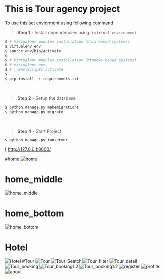 # This is Tour agency project

To use this set enviorment using following command

> **Step 1** - Install dependencies using a `virtual environment`

```bash
$ # Virtualenv modules installation (Unix based systems)
$ virtualenv env
$ source env/bin/activate
$
$ # Virtualenv modules installation (Windows based systems)
$ # virtualenv env
$ # .\env\Scripts\activate
$
$ pip install -r requirements.txt
```

<br />

> **Step 2** - Setup the database 

```bash
$ python manage.py makemigrations
$ python manage.py migrate
```

<br />

> **Step 4** - Start Project

```bash
$ python manage.py runserver 
```
[
http://127.0.0.1:8000/

#home
![home](https://github.com/parth5757/swan_tour/blob/main/screenshots/1.png)
# home_middle
![home_middle](https://github.com/parth5757/swan_tour/blob/main/screenshots/2.png)
# home_bottom
![home_bottom](https://github.com/parth5757/swan_tour/blob/main/screenshots/3.png)
# Hotel
![Hotel](https://github.com/parth5757/swan_tour/blob/main/screenshots/4.png)
#Tour
![Tour](https://github.com/parth5757/swan_tour/blob/main/screenshots/5.png)
![Tour_Seatch](https://github.com/parth5757/swan_tour/blob/main/screenshots/6.png)
![Tour_filter](https://github.com/parth5757/swan_tour/blob/main/screenshots/7.png)
![Tour_detail](https://github.com/parth5757/swan_tour/blob/main/screenshots/8.png)
![Tour_booking](https://github.com/parth5757/swan_tour/blob/main/screenshots/9.png)
![Tour_booking1.2](https://github.com/parth5757/swan_tour/blob/main/screenshots/10.png)
![Tour_booking1.2](https://github.com/parth5757/swan_tour/blob/main/screenshots/11.png)
![register](https://github.com/parth5757/swan_tour/blob/main/screenshots/12.png)
![profile](https://github.com/parth5757/swan_tour/blob/main/screenshots/13.png)
![about](https://github.com/parth5757/swan_tour/blob/main/screenshots/14.png)